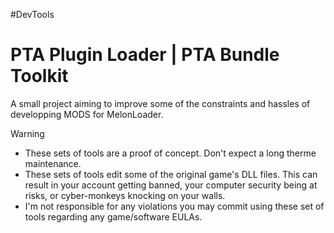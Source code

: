 
 #DevTools
# PTA Plugin Loader | PTA Bundle Toolkit

A small project aiming to improve some of the constraints and hassles of developping MODS for MelonLoader.



> [!WARNING]
>
> - These sets of tools are a proof of concept. Don't expect a long therme maintenance.
> - These sets of tools edit some of the original game's DLL files. This can result in your account getting banned, your computer security being at risks, or cyber-monkeys knocking on your walls. 
> - I'm not responsible for any violations you may commit using these set of tools regarding any game/software EULAs.
